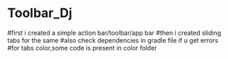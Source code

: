 # Toolbar_Dj
#first i created a simple action bar/toolbar/app bar
#then i created sliding tabs for the same
#also check dependencies in gradle file if u get errors
#for tabs color,some code is present in color folder
